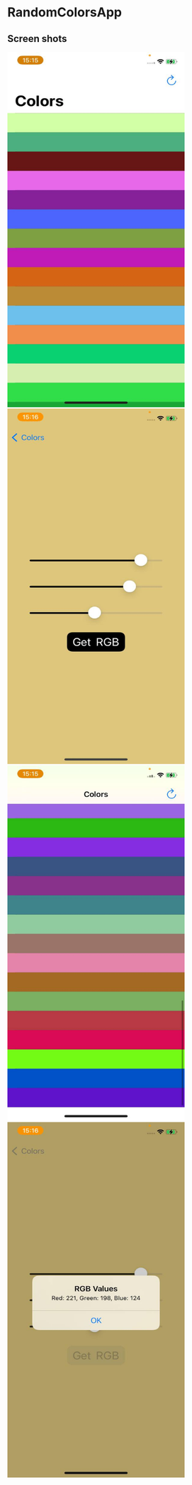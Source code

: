 # RandomColorsApp

## Screen shots
<style>
    .first_section {    
    width: 50%;
    min-height: 150px;
    float: left;
    }
    .second_section {    
        width: 50%;
        min-height: 150px;
        margin-left: 50%;
    }
</style>
<div class="fist_section">
    <img src="https://github.com/KizatovArman/iOS-RandomColorsApp/blob/main/Screen%20shots/Main%20page%201.jpg" alt="Main Page" width="400" height="800">
    <img src="https://github.com/KizatovArman/iOS-RandomColorsApp/blob/main/Screen%20shots/Color%20page%201.jpg" alt="Color Page" width="400" height="800">
</div>
<div>
    <img src="https://github.com/KizatovArman/iOS-RandomColorsApp/blob/main/Screen%20shots/Main%20page%202.jpg" alt="Main Page" width="400" height="800">
    <img src="https://github.com/KizatovArman/iOS-RandomColorsApp/blob/main/Screen%20shots/Rgb%20alert%201.jpg" alt="Rgb alert" width="400" height="800">
</div>
